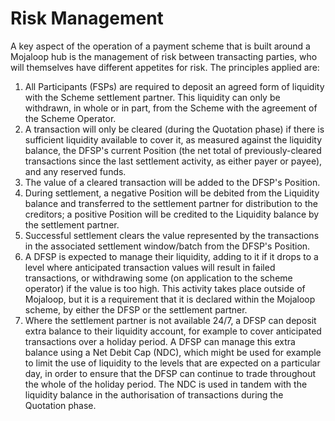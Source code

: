# Risk Management

A key aspect of the operation of a payment scheme that is built around a
Mojaloop hub is the management of risk between transacting parties, who
will themselves have different appetites for risk. The principles
applied are:

1.  All Participants (FSPs) are required to deposit an agreed form of
    liquidity with the Scheme settlement partner. This liquidity can
    only be withdrawn, in whole or in part, from the Scheme with the
    agreement of the Scheme Operator.
    &nbsp;
2.  A transaction will only be cleared (during the Quotation phase) if
    there is sufficient liquidity available to cover it, as measured
    against the liquidity balance, the DFSP's current Position (the net
    total of previously-cleared transactions since the last settlement
    activity, as either payer or payee), and any reserved funds. 
    &nbsp;
3.  The value of a cleared transaction will be added to the DFSP's Position.
 &nbsp;
4.  During settlement, a negative Position will be debited from the
    Liquidity balance and transferred to the settlement partner for
    distribution to the creditors; a positive Position will be credited
    to the Liquidity balance by the settlement partner. 
    &nbsp;
5.  Successful settlement clears the value represented by the transactions in the associated settlement window/batch from the DFSP's Position.
    &nbsp;
6.  A DFSP is expected to manage their liquidity, adding to it if it
    drops to a level where anticipated transaction values will result in
    failed transactions, or withdrawing some (on application to the
    scheme operator) if the value is too high. This activity takes place
    outside of Mojaloop, but it is a requirement that it is declared
    within the Mojaloop scheme, by either the DFSP or the settlement
    partner.
    &nbsp;
7.  Where the settlement partner is not available 24/7, a DFSP can
    deposit extra balance to their liquidity account, for example to
    cover anticipated transactions over a holiday period. A DFSP can
    manage this extra balance using a Net Debit Cap (NDC), which might
    be used for example to limit the use of liquidity to the levels that
    are expected on a particular day, in order to ensure that the DFSP
    can continue to trade throughout the whole of the holiday period.
    The NDC is used in tandem with the liquidity balance in the
    authorisation of transactions during the Quotation phase.
    
